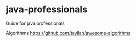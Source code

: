 # java-professionals
Guide for java professionals

Algorithms
https://github.com/tayllan/awesome-algorithms
